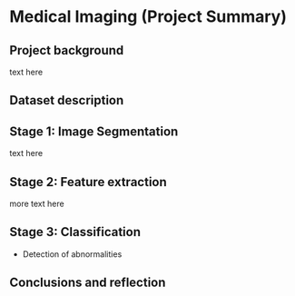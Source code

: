 # Medical Imaging (Project Summary)

## Project background
 text here

## Dataset description

## Stage 1: Image Segmentation
 text here 

## Stage 2: Feature extraction
 more text here

## Stage 3: Classification
+ Detection of abnormalities


 ## Conclusions and reflection

 
